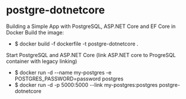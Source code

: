 # postgre-dotnetcore
Building a Simple App with PostgreSQL, ASP.NET Core and EF Core in Docker
Build the image:
<ul>
<li>$ docker build -f dockerfile -t postgre-dotnetcore .</li>
</ul>
Start PostgreSQL and ASP.NET Core (link ASP.NET core to ProgreSQL container with legacy linking)
<ul> 
<li>$ docker run -d --name my-postgres -e POSTGRES_PASSWORD=password postgres</li>
<li>$ docker run -d -p 5000:5000 --link my-postgres:postgres postgre-dotnetcore</li>
</ul>
